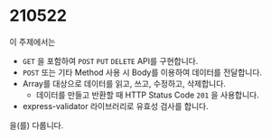 # 210522

이 주제에서는

- `GET` 을 포함하여 `POST` `PUT` `DELETE` API를 구현합니다.
- `POST` 또는 기타 Method 사용 시 Body를 이용하여 데이터를 전달합니다.
- Array를 대상으로 데이터를 읽고, 쓰고, 수정하고, 삭제합니다.
  - 데이터를 만들고 반환할 때 HTTP Status Code `201` 을 사용합니다.
- express-validator 라이브러리로 유효성 검사를 합니다.

을(를) 다룹니다.
